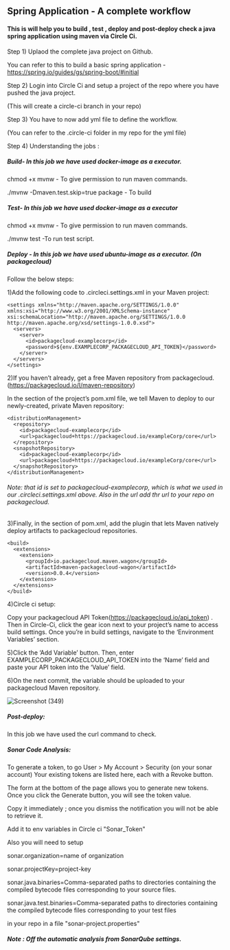 ## Spring Application - A complete workflow

#### This is will help you to build , test , deploy and post-deploy check a java spring application using maven via Circle Ci.

Step 1) Uplaod the complete java project on Github. 

You can refer to this to build a basic spring application - https://spring.io/guides/gs/spring-boot/#initial

Step 2) Login into Circle Ci and setup a project of the repo where you have pushed the java project.

(This will create a circle-ci branch in your repo)

Step 3) You have to now add yml file to define the workflow.

(You can refer to the .circle-ci folder in my repo for the yml file)

Step 4) Understanding the jobs :

##### Build- In this job we have used docker-image as a executor.

chmod +x mvnw - To give permission to run maven commands.

./mvnw -Dmaven.test.skip=true package - To build

##### Test- In this job we have used docker-image as a executor

chmod +x mvnw - To give permission to run maven commands.

./mvnw test -To run test script.

##### Deploy - In this job we have used ubuntu-image as a executor.  (On packagecloud)

Follow the below steps:

1)Add the following code to .circleci.settings.xml in your Maven project:

```
<settings xmlns="http://maven.apache.org/SETTINGS/1.0.0" xmlns:xsi="http://www.w3.org/2001/XMLSchema-instance" xsi:schemaLocation="http://maven.apache.org/SETTINGS/1.0.0 http://maven.apache.org/xsd/settings-1.0.0.xsd">
  <servers>
    <server>
      <id>packagecloud-examplecorp</id>
      <password>${env.EXAMPLECORP_PACKAGECLOUD_API_TOKEN}</password>
    </server>
  </servers>
</settings> 
```

2)If you haven’t already, get a free Maven repository from packagecloud. (https://packagecloud.io/l/maven-repository)

In the <distributionManagement/> section of the project’s pom.xml file, we tell Maven to deploy to our newly-created, private Maven repository:

```
<distributionManagement>
  <repository>
    <id>packagecloud-examplecorp</id>
    <url>packagecloud+https://packagecloud.io/exampleCorp/core</url>
  </repository>
  <snapshotRepository>
    <id>packagecloud-examplecorp</id>
    <url>packagecloud+https://packagecloud.io/exampleCorp/core</url>
  </snapshotRepository>
</distributionManagement>
```

###### Note:  that id is set to packagecloud-examplecorp, which is what we used in our .circleci.settings.xml above. Also in the url add thr url to your repo on packagecloud.

3)Finally, in the <build/> section of pom.xml, add the plugin that lets Maven natively deploy artifacts to packagecloud repositories.

```
<build>
  <extensions>
    <extension>
      <groupId>io.packagecloud.maven.wagon</groupId>
      <artifactId>maven-packagecloud-wagon</artifactId>
      <version>0.0.4</version>
    </extension>
  </extensions>
</build>
```

4)Circle ci setup:

Copy your packagecloud API Token(https://packagecloud.io/api_token) . Then in  Circle-Ci, click the gear icon next to your project’s name to access build settings.
Once you’re in build settings, navigate to the ‘Environment Variables’ section.

5)Click the ‘Add Variable’ button. Then, enter EXAMPLECORP_PACKAGECLOUD_API_TOKEN into the ‘Name’ field and paste your API token into the ‘Value’ field.

6)On the next commit, the variable should be uploaded to your packagecloud Maven repository.

![Screenshot (349)](https://user-images.githubusercontent.com/46739055/95198086-4375a780-07f8-11eb-8f8d-c273d950987c.png)


##### Post-deploy:
In this job we have used the curl command to check.

##### Sonar Code Analysis:

To generate a token, to go User > My Account > Security (on your sonar account) Your existing tokens are listed here, each with a Revoke button.

The form at the bottom of the page allows you to generate new tokens. Once you click the Generate button, you will see the token value. 

Copy it immediately ; once you dismiss the notification you will not be able to retrieve it.

Add it to env variables in Circle ci "Sonar_Token"

Also you will need to setup

sonar.organization=name of organization

sonar.projectKey=project-key

sonar.java.binaries=Comma-separated paths to directories containing the compiled bytecode files corresponding to your source files. 

sonar.java.test.binaries=Comma-separated paths to directories containing the compiled bytecode files corresponding to your test files

in your repo in a file "sonar-project.properties"

##### Note  : Off the automatic analysis from SonarQube settings.
